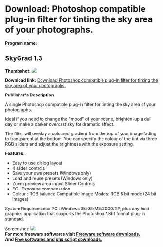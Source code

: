# Download: Photoshop compatible plug-in filter for tinting the sky area of your photographs.

**Program name:**

## SkyGrad 1.3

  
**Thumbshot:** ![](http://www.freewarefiles.com/screenshot/skygrad2_md.gif)   
  
**Download link:** [Download Photoshop compatible plug-in filter for tinting the sky area of your photographs.](http://freesoftwares.boysofts.com/SkyGrad_program_20379.html)  
  


**Publisher's Description**  
  


A single Photoshop compatible plug-in filter for tinting the sky area of your photographs. 

Ideal if you need to change the "mood" of your scene, brighten-up a dull day or make a darker overcast sky for dramatic effect.

The filter will overlay a coloured gradient from the top of your image fading to transparent at the bottom. You can specify the colour of the tint via three RGB sliders and adjust the brightness with the exposure setting.

**Features:**

  * Easy to use dialog layout 
  * 4 slider controls 
  * Save your own presets (Windows only) 
  * Load and reuse presets (Windows only) 
  * Zoom preview area in/out 
Slider Controls 
  * EC : Exposure compensation 
  * Colour : RGB balance 
Compatible Image Modes: RGB 8 bit mode (24 bit images) 

System Requirements: PC : Windows 95/98/ME/2000/XP, plus any host graphics application that supports the Photoshop *.8bf format plug-in standard.

  
  
Screenshot: ![](http://www.freewarefiles.com/screenshot/skygrad2.gif)   
**For more freeware softwares visit [Freeware software downloads.](http://freesoftwares.boysofts.com/)**   
**And [Free softwares and php script downloads.](http://www.boysofts.com/)**
